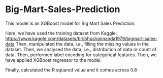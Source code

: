 # Big-Mart-Sales-Prediction
This model is an XGBoost model for Big Mart Sales Prediction.

Here, we have used the training dataset from Kaggle: https://www.kaggle.com/datasets/brijbhushannanda1979/bigmart-sales-data
Then, manipulated the data, i.e., filling the missing values in the dataset.
Then, we analysed the data, i.e., distribution of data or count of data.
Then, performed label encoding for categorical features.
Then, we have applied XGBoost regressor to the model.

Finally, calculated the R squared value and it comes across 0.8

